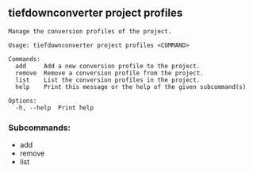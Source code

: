 ## tiefdownconverter project profiles

```
Manage the conversion profiles of the project.

Usage: tiefdownconverter project profiles <COMMAND>

Commands:
  add     Add a new conversion profile to the project.
  remove  Remove a conversion profile from the project.
  list    List the conversion profiles in the project.
  help    Print this message or the help of the given subcommand(s)

Options:
  -h, --help  Print help
```

### Subcommands:
- add
- remove
- list

